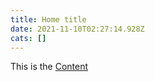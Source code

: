 ```yaml
---
title: Home title
date: 2021-11-10T02:27:14.928Z
cats: []
---
```

This is the [Content](https://google.com)